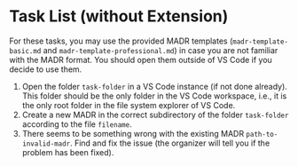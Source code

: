# Task List (without Extension)

For these tasks, you may use the provided MADR templates (`madr-template-basic.md` and `madr-template-professional.md`) in case you are not familiar with the MADR format. You should open them outside of VS Code if you decide to use them.

1. Open the folder `task-folder` in a VS Code instance (if not done already). This folder should be the only folder in the VS Code workspace, i.e., it is the only root folder in the file system explorer of  VS Code.
2. Create a new MADR in the correct subdirectory of the folder `task-folder` according to the file `filename`.
3. There seems to be something wrong with the existing MADR `path-to-invalid-madr`. Find and fix the issue (the organizer will tell you if the problem has been fixed).